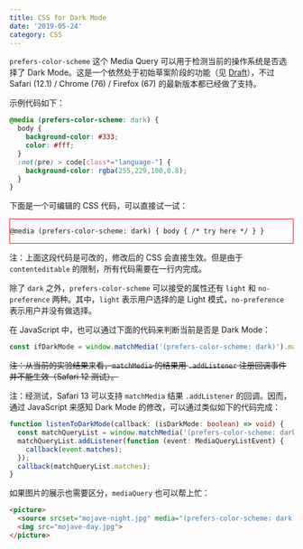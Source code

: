 ```yaml
---
title: CSS for Dark Mode
date: '2019-05-24'
category: CSS
---
```


`prefers-color-scheme` 这个 Media Query 可以用于检测当前的操作系统是否选择了 Dark Mode。这是一个依然处于初始草案阶段的功能（见 [Draft](https://drafts.csswg.org/mediaqueries-5/#descdef-media-prefers-color-scheme)），不过 Safari (12.1) / Chrome (76) / Firefox (67) 的最新版本都已经做了支持。

示例代码如下：

```css
@media (prefers-color-scheme: dark) {
  body {
    background-color: #333;
    color: #fff;
  }
  :not(pre) > code[class*="language-"] {
    background-color: rgba(255,229,100,0.8);
  }
}
```

下面是一个可编辑的 CSS 代码，可以直接试一试：

<style>
style.editable-style-19-05-24 {
  display: block;
}
</style>

<p></p>
<div class="gatsby-highlight" style="border:1px solid red">
<pre class="language-css"><code class="language-css"><style contenteditable class="editable-style-19-05-24">@media (prefers-color-scheme: dark) { body { /* try here */ } }</style></code></pre>
</div>
<p></p>

注：上面这段代码是可改的，修改后的 CSS 会直接生效。但是由于 `contenteditable` 的限制，所有代码需要在一行内完成。

除了 `dark` 之外，`prefers-color-scheme` 可以接受的属性还有 `light` 和 `no-preference` 两种。其中，`light` 表示用户选择的是 Light 模式，`no-preference` 表示用户并没有做选择。

在 JavaScript 中，也可以通过下面的代码来判断当前是否是 Dark Mode：

```javascript
const ifDarkMode = window.matchMedia('(prefers-color-scheme: dark)').matches;
```

~~注：从当前的实验结果来看，`matchMedia` 的结果用 `.addListener` 注册回调事件并不能生效（Safari 12 测试）。~~

注：经测试，Safari 13 可以支持 `matchMedia` 结果 `.addListener` 的回调。因而，通过 JavaScript 来感知 Dark Mode 的修改，可以通过类似如下的代码完成：

```typescript
function listenToDarkMode(callback: (isDarkMode: boolean) => void) {
  const matchQueryList = window.matchMedia('(prefers-color-scheme: dark)');
  matchQueryList.addListener(function (event: MediaQueryListEvent) {
    callback(event.matches);
  });
  callback(matchQueryList.matches);
}
```

如果图片的展示也需要区分，`mediaQuery` 也可以帮上忙：

```html
<picture>
  <source srcset="mojave-night.jpg" media="(prefers-color-scheme: dark)">
  <img src="mojave-day.jpg">
</picture>
```
